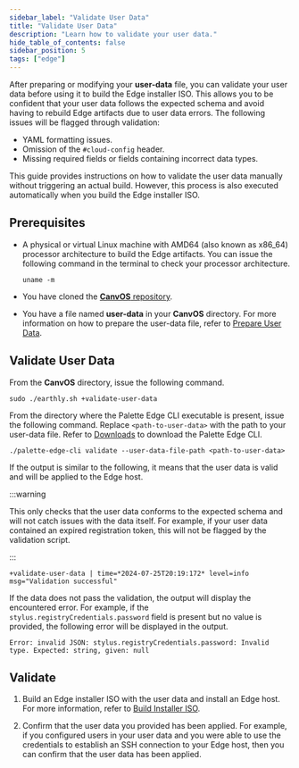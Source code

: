 ```yaml
---
sidebar_label: "Validate User Data"
title: "Validate User Data"
description: "Learn how to validate your user data."
hide_table_of_contents: false
sidebar_position: 5
tags: ["edge"]
---
```


After preparing or modifying your **user-data** file, you can validate your user data before using it to build the Edge
installer ISO. This allows you to be confident that your user data follows the expected schema and avoid having to
rebuild Edge artifacts due to user data errors. The following issues will be flagged through validation:

- YAML formatting issues.
- Omission of the `#cloud-config` header.
- Missing required fields or fields containing incorrect data types.

This guide provides instructions on how to validate the user data manually without triggering an actual build. However,
this process is also executed automatically when you build the Edge installer ISO.

## Prerequisites

- A physical or virtual Linux machine with AMD64 (also known as x86_64) processor architecture to build the Edge
  artifacts. You can issue the following command in the terminal to check your processor architecture.

  ```shell
  uname -m
  ```

- You have cloned the [**CanvOS** repository](https://github.com/spectrocloud/CanvOS.git).

- You have a file named **user-data** in your **CanvOS** directory. For more information on how to prepare the user-data
  file, refer to [Prepare User Data](./prepare-user-data.md).

## Validate User Data

<Tabs>

<TabItem value="CanvOS">

From the **CanvOS** directory, issue the following command.

```shell
sudo ./earthly.sh +validate-user-data
```

</TabItem>

<TabItem value="Palette Edge CLI">

From the directory where the Palette Edge CLI executable is present, issue the following command. Replace
`<path-to-user-data>` with the path to your user-data file. Refer to [Downloads](../../../spectro-downloads.md) to
download the Palette Edge CLI.

```shell
./palette-edge-cli validate --user-data-file-path <path-to-user-data>
```

</TabItem>

</Tabs>

If the output is similar to the following, it means that the user data is valid and will be applied to the Edge host.

:::warning

This only checks that the user data conforms to the expected schema and will not catch issues with the data itself. For
example, if your user data contained an expired registration token, this will not be flagged by the validation script.

:::

```hideClipboard
+validate-user-data | time=*2024-07-25T20:19:172* level=info msg="Validation successful"
```

If the data does not pass the validation, the output will display the encountered error. For example, if the
`stylus.registryCredentials.password` field is present but no value is provided, the following error will be displayed
in the output.

```
Error: invalid JSON: stylus.registryCredentials.password: Invalid type. Expected: string, given: null
```

## Validate

1. Build an Edge installer ISO with the user data and install an Edge host. For more information, refer to
   [Build Installer ISO](./palette-canvos/build-installer-iso.md).

2. Confirm that the user data you provided has been applied. For example, if you configured users in your user data and
   you were able to use the credentials to establish an SSH connection to your Edge host, then you can confirm that the
   user data has been applied.
